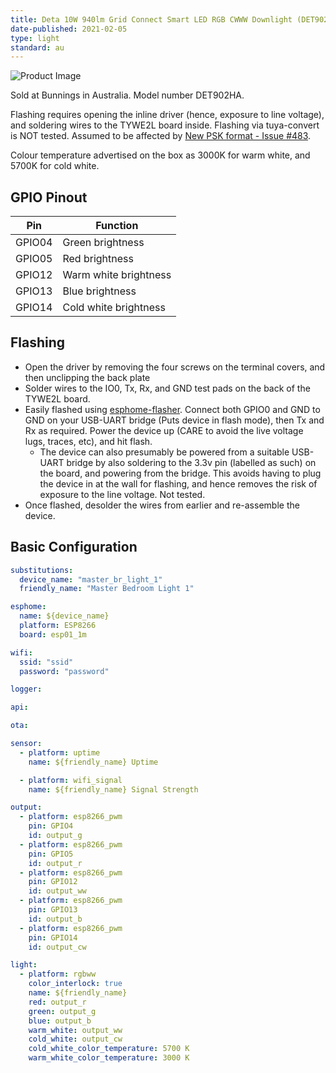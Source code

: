 ```yaml
---
title: Deta 10W 940lm Grid Connect Smart LED RGB CWWW Downlight (DET902HA)
date-published: 2021-02-05
type: light
standard: au
---
```


![Product Image](/Deta-10W-940lm-Grid-Connect-Smart-LED-Downlight.jpg "Product Image")

Sold at Bunnings in Australia. Model number DET902HA.

Flashing requires opening the inline driver (hence, exposure to line voltage), and soldering wires to the TYWE2L board inside.
Flashing via tuya-convert is NOT tested. Assumed to be affected by [New PSK format - Issue #483](https://github.com/ct-Open-Source/tuya-convert/issues/483).

Colour temperature advertised on the box as 3000K for warm white, and 5700K for cold white.

## GPIO Pinout

| Pin    | Function              |
| ------ | --------------------- |
| GPIO04 | Green brightness      |
| GPIO05 | Red brightness        |
| GPIO12 | Warm white brightness |
| GPIO13 | Blue brightness       |
| GPIO14 | Cold white brightness |

## Flashing

- Open the driver by removing the four screws on the terminal covers, and then unclipping the back plate
- Solder wires to the IO0, Tx, Rx, and GND test pads on the back of the TYWE2L board.
- Easily flashed using [esphome-flasher](https://github.com/esphome/esphome-flasher). Connect both GPIO0 and GND to GND on your USB-UART bridge (Puts device in flash mode), then Tx and Rx as required. Power the device up (CARE to avoid the live voltage lugs, traces, etc), and hit flash.
  - The device can also presumably be powered from a suitable USB-UART bridge by also soldering to the 3.3v pin (labelled as such) on the board, and powering from the bridge. This avoids having to plug the device in at the wall for flashing, and hence removes the risk of exposure to the line voltage. Not tested.
- Once flashed, desolder the wires from earlier and re-assemble the device.

## Basic Configuration

```yaml
substitutions:
  device_name: "master_br_light_1"
  friendly_name: "Master Bedroom Light 1"

esphome:
  name: ${device_name}
  platform: ESP8266
  board: esp01_1m

wifi:
  ssid: "ssid"
  password: "password"

logger:

api:

ota:

sensor:
  - platform: uptime
    name: ${friendly_name} Uptime

  - platform: wifi_signal
    name: ${friendly_name} Signal Strength

output:
  - platform: esp8266_pwm
    pin: GPIO4
    id: output_g
  - platform: esp8266_pwm
    pin: GPIO5
    id: output_r
  - platform: esp8266_pwm
    pin: GPIO12
    id: output_ww
  - platform: esp8266_pwm
    pin: GPIO13
    id: output_b
  - platform: esp8266_pwm
    pin: GPIO14
    id: output_cw

light:
  - platform: rgbww
    color_interlock: true
    name: ${friendly_name}
    red: output_r
    green: output_g
    blue: output_b
    warm_white: output_ww
    cold_white: output_cw
    cold_white_color_temperature: 5700 K
    warm_white_color_temperature: 3000 K
```
